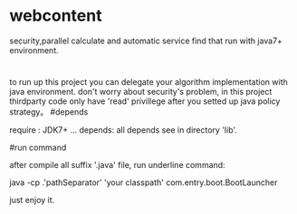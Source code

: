 # webcontent
security,parallel calculate and automatic service find that run with java7+ environment.
#
to run up this project you can delegate your algorithm implementation with java environment.
don't worry about security's problem, in this project thirdparty code only have 'read' privillege 
after you setted up java policy strategy。
#depends

require : JDK7+ ...
depends: 
all depends see in directory 'lib'.

#run command

after compile all suffix '.java' file, run underline command:
 
 java -cp .'pathSeparator' 'your classpath' com.entry.boot.BootLauncher

just enjoy it.

